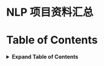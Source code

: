 # NLP 项目资料汇总

# Table of Contents

<details>

<summary><b>Expand Table of Contents</b></summary><blockquote><p align="justify">
- [NLP 项目资料汇总](#nlp-项目资料汇总)
- [Table of Contents](#table-of-contents)
  - [NLP tools](#nlp-tools)
  - [Dateset](#dateset)
---

## NLP tools

<!-- <details>
<summary>&bull <a href="" > </a> </summary><blockquote><p align="justify">

</p></blockquote></details> -->

<details>
<summary>&bull <a href="http://www.chokkan.org/software/crfsuite/" > CRFsuite </a> </summary><blockquote><p align="justify">
A fast implementation of Conditional Random Fields (CRFs)
</p></blockquote></details>

## Dateset

<details>
<summary>&bull <a href="https://gluebenchmark.com/tasks" > </a> GLUE </summary><blockquote><p align="justify">
The General Language Understanding Evaluation (GLUE) benchmark is a collection of resources for training, evaluating, and analyzing natural language understanding systems. GLUE consists of:
&bull A benchmark of nine sentence- or sentence-pair language understanding tasks built on established existing datasets and selected to cover a diverse range of dataset sizes, text genres, and degrees of difficulty,
&bull A diagnostic dataset designed to evaluate and analyze model performance with respect to a wide range of linguistic phenomena found in natural language, and
&bull A public leaderboard for tracking performance on the benchmark and a dashboard for visualizing the performance of models on the diagnostic set.
</p></blockquote></details>
